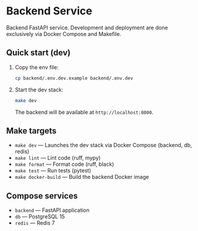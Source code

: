 # Backend Service

Backend FastAPI service. Development and deployment are done exclusively via Docker Compose and Makefile.

## Quick start (dev)

1. Copy the env file:
    ```bash
    cp backend/.env.dev.example backend/.env.dev
    ```
2. Start the dev stack:
    ```bash
    make dev
    ```
    The backend will be available at `http://localhost:8000`.

## Make targets

- `make dev` — Launches the dev stack via Docker Compose (backend, db, redis)
- `make lint` — Lint code (ruff, mypy)
- `make format` — Format code (ruff, black)
- `make test` — Run tests (pytest)
- `make docker-build` — Build the backend Docker image

## Compose services

- `backend` — FastAPI application
- `db` — PostgreSQL 15
- `redis` — Redis 7
